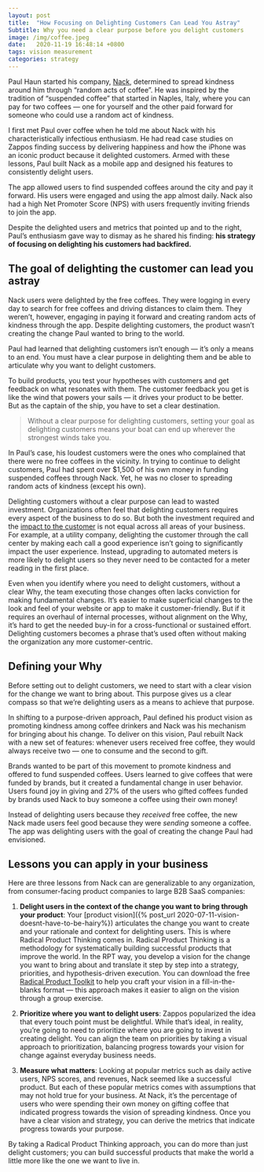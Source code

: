 ```yaml
---
layout: post
title:  "How Focusing on Delighting Customers Can Lead You Astray"
Subtitle: Why you need a clear purpose before you delight customers
image: /img/coffee.jpeg
date:   2020-11-19 16:48:14 +0800
tags: vision measurement
categories: strategy
---
```


Paul Haun started his company, [Nack](https://getnack.com/), determined to spread kindness around him through “random acts of coffee”. He was inspired by the tradition of “suspended coffee” that started in Naples, Italy, where you can pay for two coffees — one for yourself and the other paid forward for someone who could use a random act of kindness.

I first met Paul over coffee when he told me about Nack with his characteristically infectious enthusiasm. He had read case studies on Zappos finding success by delivering happiness and how the iPhone was an iconic product because it delighted customers. Armed with these lessons, Paul built Nack as a mobile app and designed his features to consistently delight users.

The app allowed users to find suspended coffees around the city and pay it forward. His users were engaged and using the app almost daily. Nack also had a high Net Promoter Score (NPS) with users frequently inviting friends to join the app.

Despite the delighted users and metrics that pointed up and to the right, Paul’s enthusiasm gave way to dismay as he shared his finding: **his strategy of focusing on delighting his customers had backfired.**

## The goal of delighting the customer can lead you astray

Nack users were delighted by the free coffees. They were logging in every day to search for free coffees and driving distances to claim them. They weren’t, however, engaging in paying it forward and creating random acts of kindness through the app. Despite delighting customers, the product wasn’t creating the change Paul wanted to bring to the world.

Paul had learned that delighting customers isn’t enough — it’s only a means to an end. You must have a clear purpose in delighting them and be able to articulate why you want to delight customers.

To build products, you test your hypotheses with customers and get feedback on what resonates with them. The customer feedback you get is like the wind that powers your sails — it drives your product to be better. But as the captain of the ship, you have to set a clear destination.

>Without a clear purpose for delighting customers, setting your goal as delighting customers means your boat can end up wherever the strongest winds take you.

In Paul’s case, his loudest customers were the ones who complained that there were no free coffees in the vicinity. In trying to continue to delight customers, Paul had spent over $1,500 of his own money in funding suspended coffees through Nack. Yet, he was no closer to spreading random acts of kindness (except his own).

Delighting customers without a clear purpose can lead to wasted investment. Organizations often feel that delighting customers requires every aspect of the business to do so. But both the investment required and the [impact to the customer](https://hbr.org/2010/07/stop-trying-to-delight-your-customers) is not equal across all areas of your business. For example, at a utility company, delighting the customer through the call center by making each call a good experience isn’t going to significantly impact the user experience. Instead, upgrading to automated meters is more likely to delight users so they never need to be contacted for a meter reading in the first place.

Even when you identify where you need to delight customers, without a clear Why, the team executing those changes often lacks conviction for making fundamental changes. It’s easier to make superficial changes to the look and feel of your website or app to make it customer-friendly. But if it requires an overhaul of internal processes, without alignment on the Why, it’s hard to get the needed buy-in for a cross-functional or sustained effort. Delighting customers becomes a phrase that’s used often without making the organization any more customer-centric.

## Defining your Why
Before setting out to delight customers, we need to start with a clear vision for the change we want to bring about. This purpose gives us a clear compass so that we’re delighting users as a means to achieve that purpose.

In shifting to a purpose-driven approach, Paul defined his product vision as promoting kindness among coffee drinkers and Nack was his mechanism for bringing about his change. To deliver on this vision, Paul rebuilt Nack with a new set of features: whenever users received free coffee, they would always receive two — one to consume and the second to gift.

Brands wanted to be part of this movement to promote kindness and offered to fund suspended coffees. Users learned to give coffees that were funded by brands, but it created a fundamental change in user behavior. Users found joy in giving and 27% of the users who gifted coffees funded by brands used Nack to buy someone a coffee using their own money!

Instead of delighting users because they _received_ free coffee, the new Nack made users feel good because they were _sending_ someone a coffee. The app was delighting users with the goal of creating the change Paul had envisioned.

## Lessons you can apply in your business
Here are three lessons from Nack can are generalizable to any organization, from consumer-facing product companies to large B2B SaaS companies:

1. **Delight users in the context of the change you want to bring through your product**: Your [product vision]({% post_url 2020-07-11-vision-doesnt-have-to-be-hairy%}) articulates the change you want to create and your rationale and context for delighting users. This is where Radical Product Thinking comes in. Radical Product Thinking is a methodology for systematically building successful products that improve the world. In the RPT way, you develop a vision for the change you want to bring about and translate it step by step into a strategy, priorities, and hypothesis-driven execution. You can download the free [Radical Product Toolkit](https://www.radicalproduct.com/toolkit) to help you craft your vision in a fill-in-the-blanks format — this approach makes it easier to align on the vision through a group exercise.

2. **Prioritize where you want to delight users**: Zappos popularized the idea that every touch point must be delightful. While that’s ideal, in reality, you’re going to need to prioritize where you are going to invest in creating delight. You can align the team on priorities by taking a visual approach to prioritization, balancing progress towards your vision for change against everyday business needs.

3. **Measure what matters**: Looking at popular metrics such as daily active users, NPS scores, and revenues, Nack seemed like a successful product. But each of these popular metrics comes with assumptions that may not hold true for your business. At Nack, it’s the percentage of users who were spending their own money on gifting coffee that indicated progress towards the vision of spreading kindness. Once you have a clear vision and strategy, you can derive the metrics that indicate progress towards your purpose.

By taking a Radical Product Thinking approach, you can do more than just delight customers; you can build successful products that make the world a little more like the one we want to live in.
